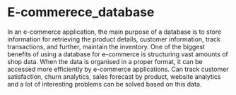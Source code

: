 # E-commerece_database
In an e-commerce application, the main purpose of a database is to store information for retrieving the product details, customer information, track transactions, and further, maintain the inventory.
One of the biggest benefits of using a database for e-commerce is structuring vast amounts of shop data. When the data is organised in a proper format, it can be accessed more efficiently by e-commerce applications. 
Can track customer satisfaction, churn analytics, sales forecast by product, website analytics and a lot of interesting problems can be solved based on this data.

